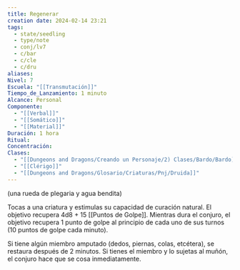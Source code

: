 ```yaml
---
title: Regenerar
creation date: 2024-02-14 23:21
tags:
  - state/seedling
  - type/note
  - conj/lv7
  - c/bar
  - c/cle
  - c/dru
aliases: 
Nivel: 7
Escuela: "[[Transmutación]]"
Tiempo_de_Lanzamiento: 1 minuto
Alcance: Personal
Componente:
  - "[[Verbal]]"
  - "[[Somático]]"
  - "[[Material]]"
Duración: 1 hora
Ritual: 
Concentración: 
Clases:
  - "[[Dungeons and Dragons/Creando un Personaje/2) Clases/Bardo/Bardo]]"
  - "[[Clérigo]]"
  - "[[Dungeons and Dragons/Glosario/Criaturas/Pnj/Druida]]"
---
```

(una rueda de plegaria y agua bendita)

Tocas a una criatura y estimulas su capacidad de curación natural. El objetivo recupera 4d8 + 15 [[Puntos de Golpe]]. Mientras dura el conjuro, el objetivo recupera 1 punto de golpe al principio de cada uno de sus turnos (10 puntos de golpe cada minuto).

Si tiene algún miembro amputado (dedos, piernas, colas, etcétera), se restaura después de 2 minutos. Si tienes el miembro y lo sujetas al muñón, el conjuro hace que se cosa inmediatamente.